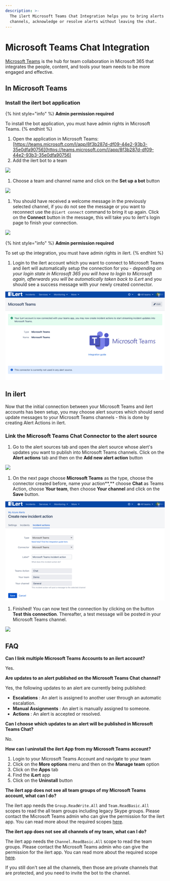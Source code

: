 ```yaml
---
description: >-
  The ilert Microsoft Teams Chat Integration helps you to bring alerts into your
  channels, acknowledge or resolve alerts without leaving the chat.
---
```


# Microsoft Teams Chat Integration

[Microsoft Teams](https://www.microsoft.com/en-ww/microsoft-teams/group-chat-software) is the hub for team collaboration in Microsoft 365 that integrates the people, content, and tools your team needs to be more engaged and effective.

## In Microsoft Teams <a href="#in-microsoft-teams" id="in-microsoft-teams"></a>

### Install the ilert bot application

{% hint style="info" %}
**Admin permission required**

To install the bot application, you must have admin rights in Microsoft Teams.
{% endhint %}

1. Open the application in Microsoft Teams: [https://teams.microsoft.com/l/app/8f3b287d-df09-44e2-93b3-35e0dfa90756](https://teams.microsoft.com/l/app/8f3b287d-df09-44e2-93b3-35e0dfa90756)
2. Add the ilert bot to a team

![](../../.gitbook/assets/General\_\_Demo\_\_\_\_Microsoft\_Teams.png)

1. Choose a team and channel name and click on the **Set up a bot** button

![](<../../.gitbook/assets/General\_\_Demo\_\_\_\_Microsoft\_Teams (1).png>)

1. You should have received a welcome message in the previously selected channel, if you do not see the message or you want to reconnect use the `@iLert connect` command  to bring it up again. Click on the **Connect** button in the message, this will take you to ilert's login page to finish your connection.

![](<../../.gitbook/assets/General\_\_Demo\_\_\_\_Microsoft\_Teams (2).png>)

{% hint style="info" %}
**Admin permission required**

To set up the integration, you must have admin rights in ilert.
{% endhint %}

1. Login to the ilert account which you want to connect to Microsoft Teams and ilert will automatically setup the connection for you - _depending on your login state in Microsoft 365 you will have to login to Microsoft again, afterwards you will be automatically taken back to iLert_ and you should see a success message with your newly created connector.

![](<../../.gitbook/assets/iLert (97).png>)

## In ilert <a href="#in-ilert" id="in-ilert"></a>

Now that the initial connection between your Microsoft Teams and ilert accounts has been setup, you may choose alert sources which should send update messages to your Microsoft Teams channels - this is done by creating Alert Actions in ilert.

### Link the Microsoft Teams Chat Connector to the alert source <a href="#link-the-microsoft-teams-chat-connector-to-the-alert-source" id="link-the-microsoft-teams-chat-connector-to-the-alert-source"></a>

1. Go to the alert sources tab and open the alert source whose alert's updates you want to publish into Microsoft Teams channels. Click on the **Alert actions** tab and then on the **Add new alert action** button

![](../../.gitbook/assets/Screenshot\_16\_03\_21\_\_16\_04.png)

1. On the next page choose **Microsoft Teams** as the type, choose the connector created before, name your action**,** choose **Chat** as Teams Action, choose **Your team**, then choose **Your channel** and click on the **Save** button.

![](<../../.gitbook/assets/iLert (98).png>)

1. Finished! You can now test the connection by clicking on the button **Test this connection**. Thereafter, a test message will be posted in your Microsoft Teams channel.

![](../../.gitbook/assets/General\_\_Roman\_\_\_\_Microsoft\_Teams.png)

## FAQ <a href="#faq" id="faq"></a>

**Can I link multiple Microsoft Teams Accounts to an ilert account?**

Yes.

**Are updates to an alert published on the Microsoft Teams Chat channel?**

Yes, the following updates to an alert are currently being published:

* **Escalations** : An alert is assigned to another user through an automatic escalation.
* **Manual Assignments** : An alert is manually assigned to someone.
* **Actions** : An alert is accepted or resolved.

**Can I choose which updates to an alert will be published in Microsoft Teams Chat?**

No.

**How can I uninstall the ilert App from my Microsoft Teams account?**

1. Login to your Microsoft Teams Account and navigate to your team&#x20;
2. Click on the **More options** menu and then on the **Manage team** option
3. Click on the **Apps** tab
4. Find the **iLert** app
5. Click on the **Uninstall** button



**The ilert app does not see all team groups of my Microsoft Teams account, what can I do?**

The ilert app needs the `Group.ReadWrite.All` and `Team.ReadBasic.All` scopes to read the all team groups including legacy Skype groups. Please contact the Microsoft Teams admin who can give the permission for the ilert app. You can read more about the required scopes [here](https://docs.microsoft.com/en-us/graph/teams-list-all-teams).



**The ilert app does not see all channels of my team, what can I do?**

The ilert app needs the `Channel.ReadBasic.All` scope to read the team groups. Please contact the Microsoft Teams admin who can give the permission for the ilert app. You can read more about the required scope [here](https://docs.microsoft.com/en-us/graph/api/channel-list).

If you still don't see all the channels, then those are private channels that are protected, and you need to invite the bot to the channel.
